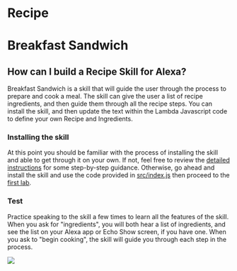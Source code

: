 # Recipe


# Breakfast Sandwich

## How can I build a Recipe Skill for Alexa? <a id="intro"></a>

Breakfast Sandwich is a skill that will guide the user through the process to prepare and cook a meal.
The skill can give the user a list of recipe ingredients, and then guide them through all the recipe steps.
You can install the skill, and then update the text within the Lambda Javascript code to define your own Recipe and Ingredients.

### Installing the skill

At this point you should be familiar with the process of installing the skill and able to get through it on your own.  If not, feel free to review the [detailed instructions](https://github.com/voicehacks/Recipe/tree/master/Detailed%20Setup%20Instructions) for some step-by-step guidance. Otherwise, go ahead and install the skill and use the code provided in [src/index.js](src/index.js) then proceed to the [first lab](/Lab-1/README.md). 

### Test

Practice speaking to the skill a few times to learn all the features of the skill.
When you ask for "ingredients", you will both hear a list of ingredients, and see the list on your Alexa app or Echo Show screen, if you have one.
When you ask to "begin cooking", the skill will guide you through each step in the process.

<a href="Recipe/Lab 1/README.md"><img src="https://m.media-amazon.com/images/G/01/mobile-apps/dex/alexa/alexa-skills-kit/tutorials/general/buttons/button_get_started._TTH_.png" /></a>
